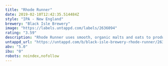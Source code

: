 ```yaml
---
title: "Rhode Runner"
date: 2019-02-10T12:42:35.514484Z
style: "IPA - New England"
brewery: "Black Isle Brewery"
image: "https://labels.untappd.com/labels/2636094"
rating: "3.59"
description: "Rhode Runner uses smooth, organic malts and oats to produce a hazy, tropical tasting brew that’s perfect to enjoy as a session ale."
untappd_url: "https://untappd.com/b/black-isle-brewery-rhode-runner/2636094"
abv: "5.0"
ibu: "0"
robots: noindex,nofollow
---
```

